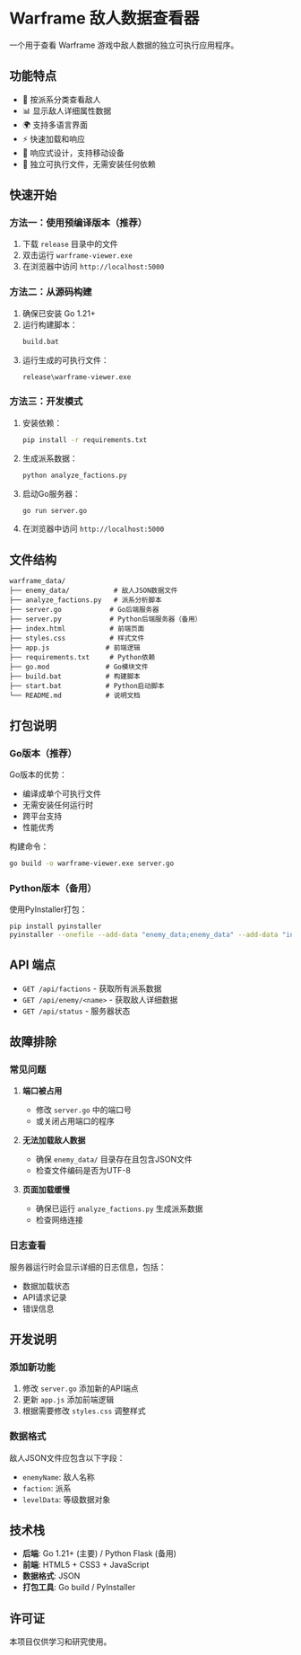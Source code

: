# Warframe 敌人数据查看器

一个用于查看 Warframe 游戏中敌人数据的独立可执行应用程序。

## 功能特点

- 🎯 按派系分类查看敌人
- 📊 显示敌人详细属性数据
- 🌍 支持多语言界面
- ⚡ 快速加载和响应
- 📱 响应式设计，支持移动设备
- 🚀 独立可执行文件，无需安装任何依赖

## 快速开始

### 方法一：使用预编译版本（推荐）

1. 下载 `release` 目录中的文件
2. 双击运行 `warframe-viewer.exe`
3. 在浏览器中访问 `http://localhost:5000`

### 方法二：从源码构建

1. 确保已安装 Go 1.21+
2. 运行构建脚本：
   ```bash
   build.bat
   ```
3. 运行生成的可执行文件：
   ```bash
   release\warframe-viewer.exe
   ```

### 方法三：开发模式

1. 安装依赖：
   ```bash
   pip install -r requirements.txt
   ```

2. 生成派系数据：
   ```bash
   python analyze_factions.py
   ```

3. 启动Go服务器：
   ```bash
   go run server.go
   ```

4. 在浏览器中访问 `http://localhost:5000`

## 文件结构

```
warframe_data/
├── enemy_data/           # 敌人JSON数据文件
├── analyze_factions.py   # 派系分析脚本
├── server.go            # Go后端服务器
├── server.py            # Python后端服务器（备用）
├── index.html           # 前端页面
├── styles.css           # 样式文件
├── app.js              # 前端逻辑
├── requirements.txt     # Python依赖
├── go.mod              # Go模块文件
├── build.bat           # 构建脚本
├── start.bat           # Python启动脚本
└── README.md           # 说明文档
```

## 打包说明

### Go版本（推荐）

Go版本的优势：
- 编译成单个可执行文件
- 无需安装任何运行时
- 跨平台支持
- 性能优秀

构建命令：
```bash
go build -o warframe-viewer.exe server.go
```

### Python版本（备用）

使用PyInstaller打包：
```bash
pip install pyinstaller
pyinstaller --onefile --add-data "enemy_data;enemy_data" --add-data "index.html;." --add-data "styles.css;." --add-data "app.js;." server.py
```

## API 端点

- `GET /api/factions` - 获取所有派系数据
- `GET /api/enemy/<name>` - 获取敌人详细数据
- `GET /api/status` - 服务器状态

## 故障排除

### 常见问题

1. **端口被占用**
   - 修改 `server.go` 中的端口号
   - 或关闭占用端口的程序

2. **无法加载敌人数据**
   - 确保 `enemy_data/` 目录存在且包含JSON文件
   - 检查文件编码是否为UTF-8

3. **页面加载缓慢**
   - 确保已运行 `analyze_factions.py` 生成派系数据
   - 检查网络连接

### 日志查看

服务器运行时会显示详细的日志信息，包括：
- 数据加载状态
- API请求记录
- 错误信息

## 开发说明

### 添加新功能

1. 修改 `server.go` 添加新的API端点
2. 更新 `app.js` 添加前端逻辑
3. 根据需要修改 `styles.css` 调整样式

### 数据格式

敌人JSON文件应包含以下字段：
- `enemyName`: 敌人名称
- `faction`: 派系
- `levelData`: 等级数据对象

## 技术栈

- **后端**: Go 1.21+ (主要) / Python Flask (备用)
- **前端**: HTML5 + CSS3 + JavaScript
- **数据格式**: JSON
- **打包工具**: Go build / PyInstaller

## 许可证

本项目仅供学习和研究使用。 